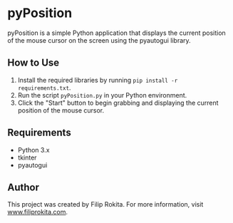 # pyPosition

pyPosition is a simple Python application that displays the current position of the mouse cursor on the screen using the pyautogui library. 

## How to Use

1. Install the required libraries by running `pip install -r requirements.txt`.
2. Run the script `pyPosition.py` in your Python environment.
3. Click the "Start" button to begin grabbing and displaying the current position of the mouse cursor. 

## Requirements

- Python 3.x
- tkinter
- pyautogui

## Author

This project was created by Filip Rokita. For more information, visit www.filiprokita.com.
